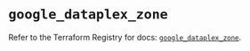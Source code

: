 # `google_dataplex_zone`

Refer to the Terraform Registry for docs: [`google_dataplex_zone`](https://registry.terraform.io/providers/hashicorp/google/5.11.0/docs/resources/dataplex_zone).
